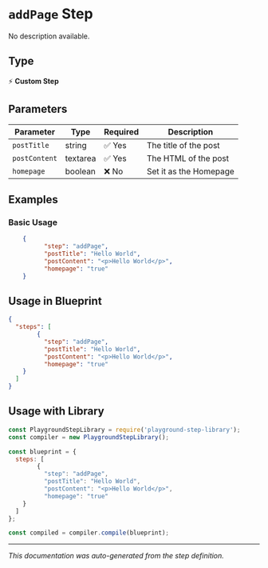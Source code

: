 # `addPage` Step

No description available.

## Type
⚡ **Custom Step**

## Parameters

| Parameter | Type | Required | Description |
|-----------|------|----------|-------------|
| `postTitle` | string | ✅ Yes | The title of the post |
| `postContent` | textarea | ✅ Yes | The HTML of the post |
| `homepage` | boolean | ❌ No | Set it as the Homepage |


## Examples

### Basic Usage
```json
    {
          "step": "addPage",
          "postTitle": "Hello World",
          "postContent": "<p>Hello World</p>",
          "homepage": "true"
    }
```

## Usage in Blueprint

```json
{
  "steps": [
        {
          "step": "addPage",
          "postTitle": "Hello World",
          "postContent": "<p>Hello World</p>",
          "homepage": "true"
    }
  ]
}
```

## Usage with Library

```javascript
const PlaygroundStepLibrary = require('playground-step-library');
const compiler = new PlaygroundStepLibrary();

const blueprint = {
  steps: [
        {
          "step": "addPage",
          "postTitle": "Hello World",
          "postContent": "<p>Hello World</p>",
          "homepage": "true"
    }
  ]
};

const compiled = compiler.compile(blueprint);
```

---

*This documentation was auto-generated from the step definition.*
